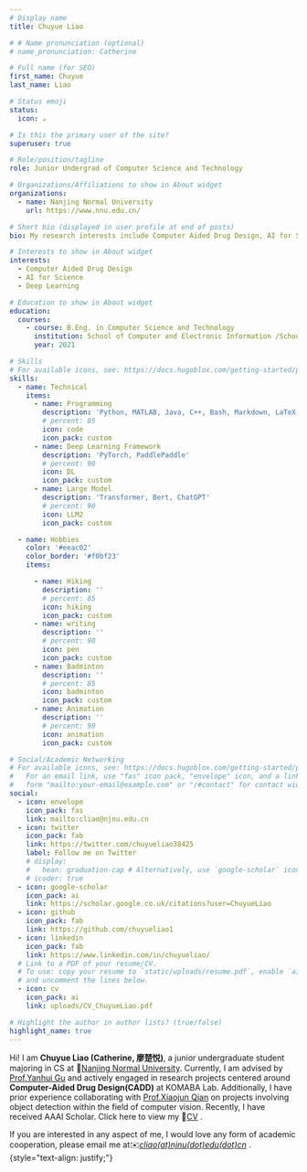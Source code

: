 ```yaml
---
# Display name
title: Chuyue Liao

# # Name pronunciation (optional)
# name_pronunciation: Catherine

# Full name (for SEO)
first_name: Chuyue
last_name: Liao

# Status emoji
status:
  icon: ☕️

# Is this the primary user of the site?
superuser: true

# Role/position/tagline
role: Junior Undergrad of Computer Science and Technology

# Organizations/Affiliations to show in About widget
organizations:
  - name: Nanjing Normal University
    url: https://www.nnu.edu.cn/

# Short bio (displayed in user profile at end of posts)
bio: My research interests include Computer Aided Drug Design, AI for Science and Deep Learning.

# Interests to show in About widget
interests:
  - Computer Aided Drug Design
  - AI for Science
  - Deep Learning

# Education to show in About widget
education:
  courses:
    - course: B.Eng. in Computer Science and Technology
      institution: School of Computer and Electronic Information /School of Artificial Intelligence
      year: 2021

# Skills
# For available icons, see: https://docs.hugoblox.com/getting-started/page-builder/#icons
skills:
  - name: Technical
    items:
      - name: Programming
        description: 'Python, MATLAB, Java, C++, Bash, Markdown, LaTeX, HTML'
        # percent: 85
        icon: code
        icon_pack: custom    
      - name: Deep Learning Framework
        description: 'PyTorch, PaddlePaddle'
        # percent: 90
        icon: DL
        icon_pack: custom
      - name: Large Model
        description: 'Transformer, Bert, ChatGPT'
        # percent: 90
        icon: LLM2
        icon_pack: custom     

  - name: Hobbies
    color: '#eeac02'
    color_border: '#f0bf23'
    items:

      - name: Hiking
        description: ''
        # percent: 85
        icon: hiking
        icon_pack: custom
      - name: writing
        description: ''
        # percent: 90
        icon: pen
        icon_pack: custom
      - name: Badminton
        description: ''
        # percent: 85
        icon: badminton
        icon_pack: custom
      - name: Animation
        description: ''
        # percent: 90
        icon: animation
        icon_pack: custom

# Social/Academic Networking
# For available icons, see: https://docs.hugoblox.com/getting-started/page-builder/#icons
#   For an email link, use "fas" icon pack, "envelope" icon, and a link in the
#   form "mailto:your-email@example.com" or "/#contact" for contact widget.
social:
  - icon: envelope
    icon_pack: fas
    link: mailto:cliao@njnu.edu.cn
  - icon: twitter
    icon_pack: fab
    link: https://twitter.com/chuyueliao38425
    label: Follow me on Twitter
    # display:
    #   hean: graduation-cap # Alternatively, use `google-scholar` icon from `ai` icon pack
    # icoder: true
  - icon: google-scholar
    icon_pack: ai
    link: https://scholar.google.co.uk/citations?user=ChuyueLiao
  - icon: github
    icon_pack: fab
    link: https://github.com/chuyueliao1
  - icon: linkedin
    icon_pack: fab
    link: https://www.linkedin.com/in/chuyueliao/
  # Link to a PDF of your resume/CV.
  # To use: copy your resume to `static/uploads/resume.pdf`, enable `ai` icons in `params.yaml`,
  # and uncomment the lines below.
  - icon: cv
    icon_pack: ai
    link: uploads/CV_ChuyueLiao.pdf

# Highlight the author in author lists? (true/false)
highlight_name: true
---
```


Hi! I am **Chuyue Liao (Catherine, 廖楚悦)**, a junior undergraduate student majoring in CS at :school:[Nanjing Normal University](https://www.nnu.edu.cn/). Currently, I am advised by [Prof.Yanhui Gu](http://ceai.njnu.edu.cn/user/?ID=komaba461) and actively engaged in research projects centered around **Computer-Aided Drug Design(CADD)** at KOMABA Lab. Additionally, I have prior experience collaborating with [Prof.Xiaojun Qian](http://223.2.10.226/user/?ID=05160) on projects involving object detection within the field of computer vision. Recently, I have received AAAI Scholar. Click here to view my :bookmark_tabs:[CV](uploads/CV_ChuyueLiao.pdf) .

If you are interested in any aspect of me, I would love any form of academic cooperation, please email me at:envelope:_[cliao(at)njnu(dot)edu(dot)cn](mailto:cliao@njnu.edu.cn)_ .
{style="text-align: justify;"}
